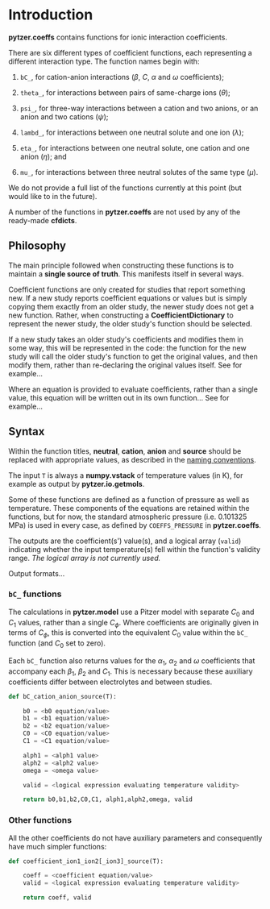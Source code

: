 # Introduction

**pytzer.coeffs** contains functions for ionic interaction coefficients.

There are six different types of coefficient functions, each representing a different interaction type. The function names begin with:

  1. `bC_`, for cation-anion interactions (*β*, *C*, *α* and *ω* coefficients);

  1. `theta_`, for interactions between pairs of same-charge ions (*θ*);

  1. `psi_`, for three-way interactions between a cation and two anions, or an anion and two cations (*ψ*);

  1. `lambd_`, for interactions between one neutral solute and one ion (*λ*);

  1. `eta_`, for interactions between one neutral solute, one cation and one anion (*η*); and

  1. `mu_`, for interactions between three neutral solutes of the same type (*μ*).

We do not provide a full list of the functions currently at this point (but would like to in the future).

A number of the functions in **pytzer.coeffs** are not used by any of the ready-made **cfdicts**.

## Philosophy

The main principle followed when constructing these functions is to maintain a **single source of truth**. This manifests itself in several ways.

Coefficient functions are only created for studies that report something new. If a new study reports coefficient equations or values but is simply copying them exactly from an older study, the newer study does not get a new function. Rather, when constructing a **CoefficientDictionary** to represent the newer study, the older study's function should be selected.

If a new study takes an older study's coefficients and modifies them in some way, this will be represented in the code: the function for the new study will call the older study's function to get the original values, and then modify them, rather than re-declaring the original values itself. See for example...

Where an equation is provided to evaluate coefficients, rather than a single value, this equation will be written out in its own function... See for example...

## Syntax

Within the function titles, **neutral**, **cation**, **anion** and **source** should be replaced with appropriate values, as described in the [naming conventions](../../name-conventions).

The input `T` is always a **numpy.vstack** of temperature values (in K), for example as output by **pytzer.io.getmols**.

Some of these functions are defined as a function of pressure as well as temperature. These components of the equations are retained within the functions, but for now, the standard atmospheric pressure (i.e. 0.101325 MPa) is used in every case, as defined by `COEFFS_PRESSURE` in **pytzer.coeffs**.

The outputs are the coefficient(s') value(s), and a logical array (`valid`) indicating whether the input temperature(s) fell within the function's validity range. *The logical array is not currently used.*

Output formats...

### `bC_` functions

The calculations in **pytzer.model** use a Pitzer model with separate *C*<sub>0</sub> and *C*<sub>1</sub> values, rather than a single *C*<sub><i>ϕ</i></sub>. Where coefficients are originally given in terms of *C*<sub><i>ϕ</i></sub>, this is converted into the equivalent *C*<sub>0</sub> value within the `bC_` function (and *C*<sub>0</sub> set to zero).

Each `bC_` function also returns values for the *α*<sub>1</sub>, *α*<sub>2</sub> and *ω* coefficients that accompany each *β*<sub>1</sub>, *β*<sub>2</sub> and *C*<sub>1</sub>. This is necessary because these auxiliary coefficients differ between electrolytes and between studies.

```python
def bC_cation_anion_source(T):

    b0 = <b0 equation/value>
    b1 = <b1 equation/value>
    b2 = <b2 equation/value>
    C0 = <C0 equation/value>
    C1 = <C1 equation/value>

    alph1 = <alph1 value>
    alph2 = <alph2 value>
    omega = <omega value>

    valid = <logical expression evaluating temperature validity>

    return b0,b1,b2,C0,C1, alph1,alph2,omega, valid
```

### Other functions

All the other coefficients do not have auxiliary parameters and consequently have much simpler functions:

```python
def coefficient_ion1_ion2[_ion3]_source(T):

    coeff = <coefficient equation/value>
    valid = <logical expression evaluating temperature validity>

    return coeff, valid
```
